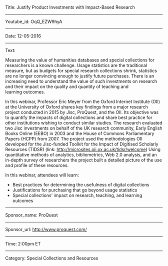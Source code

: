 Title: Justify Product Investments with Impact-Based Research

----

Youtube_id: OqQ_EZW9hyA

----

Date: 12-05-2016

----

Text:

Measuring the value of humanities databases and special collections for researchers is a known challenge. Usage statistics are the traditional measure, but as budgets for special research collections shrink, statistics are no longer convincing enough to justify future purchases. There is an increasing need to understand the value of such investments on research and their impact on the quality and quantity of teaching and learning outcomes.

In this webinar, Professor Eric Meyer from the Oxford Internet Institute (OII) at the University of Oxford shares key findings from a major research project conducted in 2015 by Jisc, ProQuest, and the OII. Its objective was to quantify the impacts of digital collections and share best practice for other institutions wishing to conduct similar studies. The research evaluated two Jisc investments on behalf of the UK research community, Early English Books Online (EEBO) in 2003 and the House of Commons Parliamentary Papers (HCPP) from 2007. The project used the methodologies OII developed for the Jisc-funded Toolkit for the Impact of Digitised Scholarly Resources (TIDSR) (link: http://microsites.oii.ox.ac.uk/tidsr/welcome) Using quantitative methods of analytics, bibliometrics, Web 2.0 analysis, and an in-depth survey of researchers the project built a detailed picture of the use and profile of these resources.

In this webinar, attendees will learn:

- Best practices for determining the usefulness of digital collections
- Justifications for purchasing that go beyond usage statistics
- Special collections’ impact on research, teaching, and learning outcomes

----

Sponsor_name: ProQuest

----

Sponsor_url: http://www.proquest.com/

----

Time: 2:00pm ET

----

Category: Special Collections and Resources
